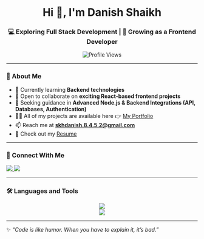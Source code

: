 <h1 align="center">Hi 👋, I'm Danish Shaikh</h1>
<h3 align="center">💻 Exploring Full Stack Development | 🚀 Growing as a Frontend Developer</h3>

<p align="center">
  <img src="https://komarev.com/ghpvc/?username=danishshaikh2004&label=Profile%20views&color=0e75b6&style=for-the-badge" alt="Profile Views" />
</p>

---

### 🌟 About Me  
- 🌱 Currently learning **Backend technologies**  
- 👯 Open to collaborate on **exciting React-based frontend projects**  
- 🤝 Seeking guidance in **Advanced Node.js & Backend Integrations (API, Databases, Authentication)**  
- 👨‍💻 All of my projects are available here 👉 [My Portfolio](https://danish-shaikh-portfolio.vercel.app/)  
- 📫 Reach me at **skhdanish.8.4.5.2@gmail.com**  
- 📄 Check out my [Resume](https://danish-shaikh-portfolio.vercel.app/assets/Resume-D0WJ91D-.pdf)  

---

### 🤝 Connect With Me  
<p align="left">
  <a href="https://www.linkedin.com/in/danish-shaikh-3a5bb72ba/" target="_blank">
    <img src="https://img.shields.io/badge/LinkedIn-%230077B5.svg?style=for-the-badge&logo=linkedin&logoColor=white" />
  </a>
  <a href="mailto:skhdanish.8.4.5.2@gmail.com">
    <img src="https://img.shields.io/badge/Gmail-D14836.svg?style=for-the-badge&logo=gmail&logoColor=white" />
  </a>
</p>

---

### 🛠️ Languages and Tools  
<p align="center">
  <img src="https://skillicons.dev/icons?i=html,css,js,react,tailwind,bootstrap,java,python,c,figma" /><br/>
  <img src="https://skillicons.dev/icons?i=nodejs,express,mongodb,git,github,vscode" />
</p>

---

✨ _“Code is like humor. When you have to explain it, it’s bad.”_  

